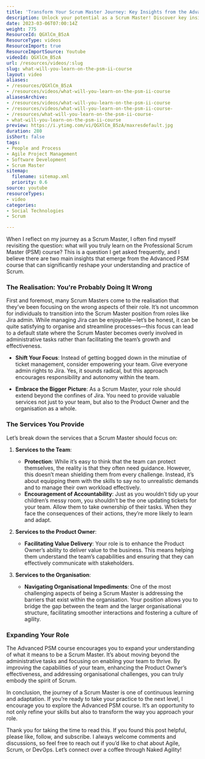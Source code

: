 ```yaml
---
title: 'Transform Your Scrum Master Journey: Key Insights from the Advanced PSM Course'
description: Unlock your potential as a Scrum Master! Discover key insights from the Advanced PSM course that will transform your approach and empower your team.
date: 2023-03-06T07:00:14Z
weight: 775
ResourceId: QGXlCm_B5zA
ResourceType: videos
ResourceImport: true
ResourceImportSource: Youtube
videoId: QGXlCm_B5zA
url: /resources/videos/:slug
slug: what-will-you-learn-on-the-psm-ii-course
layout: video
aliases:
- /resources/QGXlCm_B5zA
- /resources/videos/what-will-you-learn-on-the-psm-ii-course
aliasesArchive:
- /resources/videos/what-will-you-learn-on-the-psm-ii-course
- /resources/videos/what-will-you-learn-on-the-psm-ii-course-
- /resources/what-will-you-learn-on-the-psm-ii-course-
- what-will-you-learn-on-the-psm-ii-course
preview: https://i.ytimg.com/vi/QGXlCm_B5zA/maxresdefault.jpg
duration: 280
isShort: false
tags:
- People and Process
- Agile Project Management
- Software Development
- Scrum Master
sitemap:
  filename: sitemap.xml
  priority: 0.6
source: youtube
resourceTypes:
- video
categories:
- Social Technologies
- Scrum

---
```

When I reflect on my journey as a Scrum Master, I often find myself revisiting the question: what will you truly learn on the Professional Scrum Master (PSM) course? This is a question I get asked frequently, and I believe there are two main insights that emerge from the Advanced PSM course that can significantly reshape your understanding and practice of Scrum.

### The Realisation: You're Probably Doing It Wrong

First and foremost, many Scrum Masters come to the realisation that they’ve been focusing on the wrong aspects of their role. It’s not uncommon for individuals to transition into the Scrum Master position from roles like Jira admin. While managing Jira can be enjoyable—let’s be honest, it can be quite satisfying to organise and streamline processes—this focus can lead to a default state where the Scrum Master becomes overly involved in administrative tasks rather than facilitating the team’s growth and effectiveness.

- **Shift Your Focus**: Instead of getting bogged down in the minutiae of ticket management, consider empowering your team. Give everyone admin rights to Jira. Yes, it sounds radical, but this approach encourages responsibility and autonomy within the team. 

- **Embrace the Bigger Picture**: As a Scrum Master, your role should extend beyond the confines of Jira. You need to provide valuable services not just to your team, but also to the Product Owner and the organisation as a whole. 

### The Services You Provide

Let’s break down the services that a Scrum Master should focus on:

1. **Services to the Team**:
   - **Protection**: While it’s easy to think that the team can protect themselves, the reality is that they often need guidance. However, this doesn’t mean shielding them from every challenge. Instead, it’s about equipping them with the skills to say no to unrealistic demands and to manage their own workload effectively.
   - **Encouragement of Accountability**: Just as you wouldn’t tidy up your children’s messy room, you shouldn’t be the one updating tickets for your team. Allow them to take ownership of their tasks. When they face the consequences of their actions, they’re more likely to learn and adapt.

2. **Services to the Product Owner**:
   - **Facilitating Value Delivery**: Your role is to enhance the Product Owner’s ability to deliver value to the business. This means helping them understand the team’s capabilities and ensuring that they can effectively communicate with stakeholders.

3. **Services to the Organisation**:
   - **Navigating Organisational Impediments**: One of the most challenging aspects of being a Scrum Master is addressing the barriers that exist within the organisation. Your position allows you to bridge the gap between the team and the larger organisational structure, facilitating smoother interactions and fostering a culture of agility.

### Expanding Your Role

The Advanced PSM course encourages you to expand your understanding of what it means to be a Scrum Master. It’s about moving beyond the administrative tasks and focusing on enabling your team to thrive. By improving the capabilities of your team, enhancing the Product Owner’s effectiveness, and addressing organisational challenges, you can truly embody the spirit of Scrum.

In conclusion, the journey of a Scrum Master is one of continuous learning and adaptation. If you’re ready to take your practice to the next level, I encourage you to explore the Advanced PSM course. It’s an opportunity to not only refine your skills but also to transform the way you approach your role.

Thank you for taking the time to read this. If you found this post helpful, please like, follow, and subscribe. I always welcome comments and discussions, so feel free to reach out if you’d like to chat about Agile, Scrum, or DevOps. Let’s connect over a coffee through Naked Agility!
